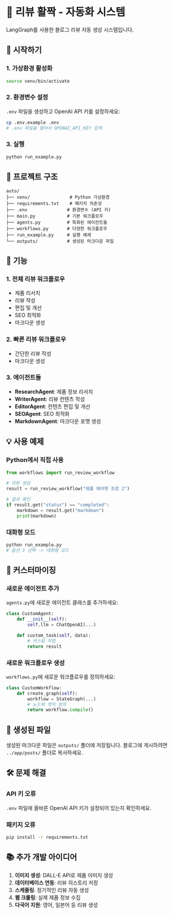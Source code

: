 # 🤖 리뷰 활짝 - 자동화 시스템

LangGraph를 사용한 블로그 리뷰 자동 생성 시스템입니다.

## 🚀 시작하기

### 1. 가상환경 활성화
```bash
source venv/bin/activate
```

### 2. 환경변수 설정
`.env` 파일을 생성하고 OpenAI API 키를 설정하세요:
```bash
cp .env.example .env
# .env 파일을 열어서 OPENAI_API_KEY 입력
```

### 3. 실행
```bash
python run_example.py
```

## 📁 프로젝트 구조

```
auto/
├── venv/               # Python 가상환경
├── requirements.txt    # 패키지 의존성
├── .env               # 환경변수 (API 키)
├── main.py            # 기본 워크플로우
├── agents.py          # 특화된 에이전트들
├── workflows.py       # 다양한 워크플로우
├── run_example.py     # 실행 예제
└── outputs/           # 생성된 마크다운 파일
```

## 🎯 기능

### 1. 전체 리뷰 워크플로우
- 제품 리서치
- 리뷰 작성
- 편집 및 개선
- SEO 최적화
- 마크다운 생성

### 2. 빠른 리뷰 워크플로우
- 간단한 리뷰 작성
- 마크다운 생성

### 3. 에이전트들
- **ResearchAgent**: 제품 정보 리서치
- **WriterAgent**: 리뷰 컨텐츠 작성
- **EditorAgent**: 컨텐츠 편집 및 개선
- **SEOAgent**: SEO 최적화
- **MarkdownAgent**: 마크다운 포맷 생성

## 💡 사용 예제

### Python에서 직접 사용
```python
from workflows import run_review_workflow

# 리뷰 생성
result = run_review_workflow("애플 에어팟 프로 2")

# 결과 확인
if result.get("status") == "completed":
    markdown = result.get("markdown")
    print(markdown)
```

### 대화형 모드
```bash
python run_example.py
# 옵션 3 선택 -> 대화형 모드
```

## 🔧 커스터마이징

### 새로운 에이전트 추가
`agents.py`에 새로운 에이전트 클래스를 추가하세요:

```python
class CustomAgent:
    def __init__(self):
        self.llm = ChatOpenAI(...)

    def custom_task(self, data):
        # 커스텀 작업
        return result
```

### 새로운 워크플로우 생성
`workflows.py`에 새로운 워크플로우를 정의하세요:

```python
class CustomWorkflow:
    def create_graph(self):
        workflow = StateGraph(...)
        # 노드와 엣지 정의
        return workflow.compile()
```

## 📝 생성된 파일

생성된 마크다운 파일은 `outputs/` 폴더에 저장됩니다.
블로그에 게시하려면 `../app/posts/` 폴더로 복사하세요.

## 🛠️ 문제 해결

### API 키 오류
`.env` 파일에 올바른 OpenAI API 키가 설정되어 있는지 확인하세요.

### 패키지 오류
```bash
pip install -r requirements.txt
```

## 📚 추가 개발 아이디어

1. **이미지 생성**: DALL-E API로 제품 이미지 생성
2. **데이터베이스 연동**: 리뷰 히스토리 저장
3. **스케줄링**: 정기적인 리뷰 자동 생성
4. **웹 크롤링**: 실제 제품 정보 수집
5. **다국어 지원**: 영어, 일본어 등 리뷰 생성